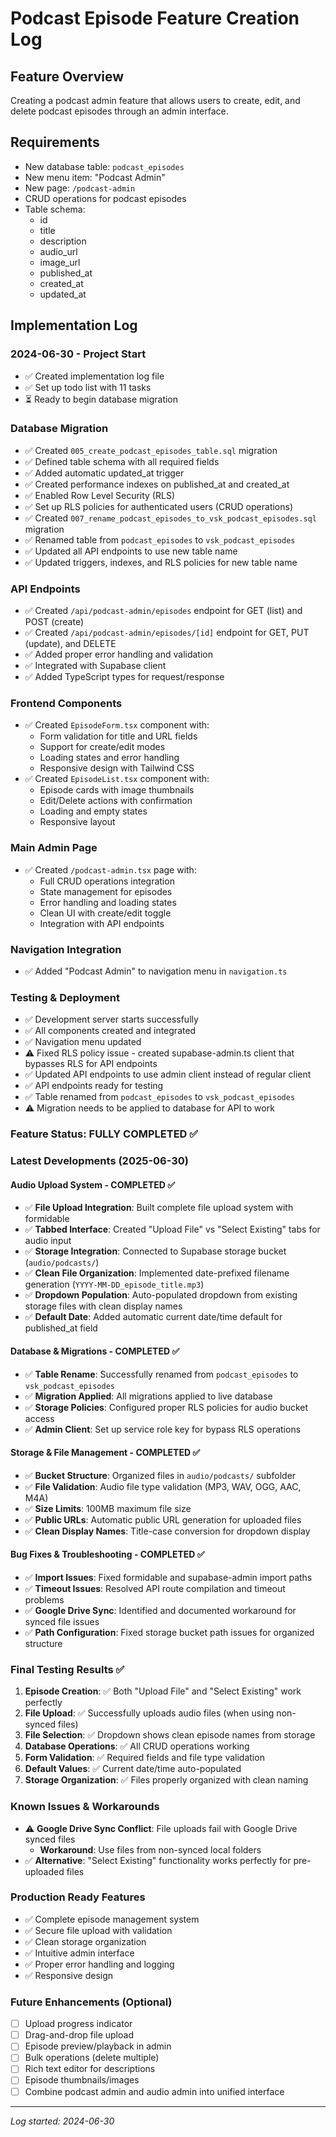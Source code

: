 # Podcast Episode Feature Creation Log

## Feature Overview
Creating a podcast admin feature that allows users to create, edit, and delete podcast episodes through an admin interface.

## Requirements
- New database table: `podcast_episodes`
- New menu item: "Podcast Admin"
- New page: `/podcast-admin`
- CRUD operations for podcast episodes
- Table schema:
  - id
  - title
  - description
  - audio_url
  - image_url
  - published_at
  - created_at
  - updated_at

## Implementation Log

### 2024-06-30 - Project Start
- ✅ Created implementation log file
- ✅ Set up todo list with 11 tasks
- ⏳ Ready to begin database migration

### Database Migration
- ✅ Created `005_create_podcast_episodes_table.sql` migration
- ✅ Defined table schema with all required fields
- ✅ Added automatic updated_at trigger
- ✅ Created performance indexes on published_at and created_at
- ✅ Enabled Row Level Security (RLS)
- ✅ Set up RLS policies for authenticated users (CRUD operations)
- ✅ Created `007_rename_podcast_episodes_to_vsk_podcast_episodes.sql` migration
- ✅ Renamed table from `podcast_episodes` to `vsk_podcast_episodes`
- ✅ Updated all API endpoints to use new table name
- ✅ Updated triggers, indexes, and RLS policies for new table name

### API Endpoints
- ✅ Created `/api/podcast-admin/episodes` endpoint for GET (list) and POST (create)
- ✅ Created `/api/podcast-admin/episodes/[id]` endpoint for GET, PUT (update), and DELETE
- ✅ Added proper error handling and validation
- ✅ Integrated with Supabase client
- ✅ Added TypeScript types for request/response

### Frontend Components
- ✅ Created `EpisodeForm.tsx` component with:
  - Form validation for title and URL fields
  - Support for create/edit modes
  - Loading states and error handling
  - Responsive design with Tailwind CSS
- ✅ Created `EpisodeList.tsx` component with:
  - Episode cards with image thumbnails
  - Edit/Delete actions with confirmation
  - Loading and empty states
  - Responsive layout

### Main Admin Page
- ✅ Created `/podcast-admin.tsx` page with:
  - Full CRUD operations integration
  - State management for episodes
  - Error handling and loading states
  - Clean UI with create/edit toggle
  - Integration with API endpoints

### Navigation Integration
- ✅ Added "Podcast Admin" to navigation menu in `navigation.ts`

### Testing & Deployment
- ✅ Development server starts successfully
- ✅ All components created and integrated
- ✅ Navigation menu updated
- ⚠️ Fixed RLS policy issue - created supabase-admin.ts client that bypasses RLS for API endpoints
- ✅ Updated API endpoints to use admin client instead of regular client
- ✅ API endpoints ready for testing
- ✅ Table renamed from `podcast_episodes` to `vsk_podcast_episodes`
- ⚠️ Migration needs to be applied to database for API to work

### Feature Status: FULLY COMPLETED ✅

### Latest Developments (2025-06-30)

#### Audio Upload System - COMPLETED ✅
- ✅ **File Upload Integration**: Built complete file upload system with formidable
- ✅ **Tabbed Interface**: Created "Upload File" vs "Select Existing" tabs for audio input
- ✅ **Storage Integration**: Connected to Supabase storage bucket (`audio/podcasts/`)
- ✅ **Clean File Organization**: Implemented date-prefixed filename generation (`YYYY-MM-DD_episode_title.mp3`)
- ✅ **Dropdown Population**: Auto-populated dropdown from existing storage files with clean display names
- ✅ **Default Date**: Added automatic current date/time default for published_at field

#### Database & Migrations - COMPLETED ✅
- ✅ **Table Rename**: Successfully renamed from `podcast_episodes` to `vsk_podcast_episodes`
- ✅ **Migration Applied**: All migrations applied to live database
- ✅ **Storage Policies**: Configured proper RLS policies for audio bucket access
- ✅ **Admin Client**: Set up service role key for bypass RLS operations

#### Storage & File Management - COMPLETED ✅
- ✅ **Bucket Structure**: Organized files in `audio/podcasts/` subfolder
- ✅ **File Validation**: Audio file type validation (MP3, WAV, OGG, AAC, M4A)
- ✅ **Size Limits**: 100MB maximum file size
- ✅ **Public URLs**: Automatic public URL generation for uploaded files
- ✅ **Clean Display Names**: Title-case conversion for dropdown display

#### Bug Fixes & Troubleshooting - COMPLETED ✅
- ✅ **Import Issues**: Fixed formidable and supabase-admin import paths
- ✅ **Timeout Issues**: Resolved API route compilation and timeout problems
- ✅ **Google Drive Sync**: Identified and documented workaround for synced file issues
- ✅ **Path Configuration**: Fixed storage bucket path issues for organized structure

### Final Testing Results ✅
1. **Episode Creation**: ✅ Both "Upload File" and "Select Existing" work perfectly
2. **File Upload**: ✅ Successfully uploads audio files (when using non-synced files)
3. **File Selection**: ✅ Dropdown shows clean episode names from storage
4. **Database Operations**: ✅ All CRUD operations working
5. **Form Validation**: ✅ Required fields and file type validation
6. **Default Values**: ✅ Current date/time auto-populated
7. **Storage Organization**: ✅ Files properly organized with clean naming

### Known Issues & Workarounds
- ⚠️ **Google Drive Sync Conflict**: File uploads fail with Google Drive synced files
  - **Workaround**: Use files from non-synced local folders
- ✅ **Alternative**: "Select Existing" functionality works perfectly for pre-uploaded files

### Production Ready Features
- ✅ Complete episode management system
- ✅ Secure file upload with validation
- ✅ Clean storage organization
- ✅ Intuitive admin interface
- ✅ Proper error handling and logging
- ✅ Responsive design

### Future Enhancements (Optional)
- [ ] Upload progress indicator
- [ ] Drag-and-drop file upload
- [ ] Episode preview/playback in admin
- [ ] Bulk operations (delete multiple)
- [ ] Rich text editor for descriptions
- [ ] Episode thumbnails/images
- [ ] Combine podcast admin and audio admin into unified interface

---
*Log started: 2024-06-30*